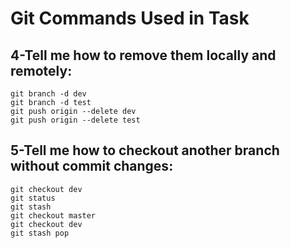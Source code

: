 # Git Commands Used in Task

## 4-Tell me how to remove them locally and remotely:
    git branch -d dev
    git branch -d test
    git push origin --delete dev
    git push origin --delete test

## 5-Tell me how to checkout another branch without commit changes:
    git checkout dev
    git status
    git stash
    git checkout master
    git checkout dev
    git stash pop
